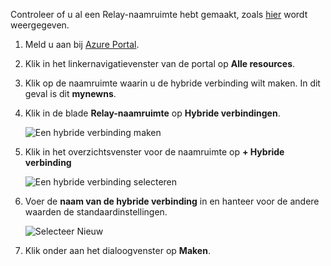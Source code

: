 Controleer of u al een Relay-naamruimte hebt gemaakt, zoals [hier][namespace-how-to] wordt weergegeven.

1. Meld u aan bij [Azure Portal](https://portal.azure.com).
2. Klik in het linkernavigatievenster van de portal op **Alle resources**.
3. Klik op de naamruimte waarin u de hybride verbinding wilt maken. In dit geval is dit **mynewns**.
   
4. Klik in de blade **Relay-naamruimte** op **Hybride verbindingen**.

    ![Een hybride verbinding maken](./media/relay-create-hybrid-connection-portal/create-hc-1.png)

5. Klik in het overzichtsvenster voor de naamruimte op **+ Hybride verbinding**
   
    ![Een hybride verbinding selecteren](./media/relay-create-hybrid-connection-portal/create-hc-2.png)
5. Voer de **naam van de hybride verbinding** in en hanteer voor de andere waarden de standaardinstellingen.
   
    ![Selecteer Nieuw](./media/relay-create-hybrid-connection-portal/create-hc-3.png)
6. Klik onder aan het dialoogvenster op **Maken**.

[namespace-how-to]: ../articles/service-bus-relay/relay-create-namespace-portal.md 
